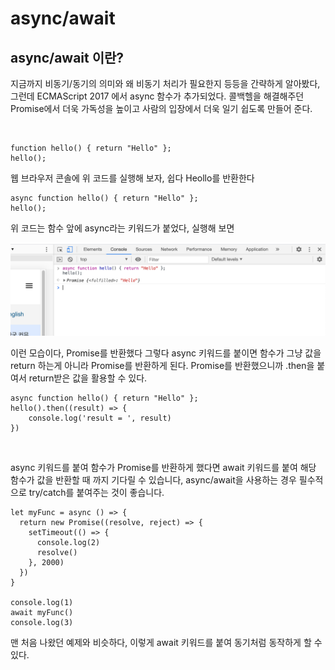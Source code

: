# async/await

## async/await 이란?

지금까지 비동기/동기의 의미와 왜 비동기 처리가 필요한지 등등을 간략하게 알아봤다, 그런데
ECMAScript 2017 에서 async 함수가 추가되었다. 콜백헬을 해결해주던 Promise에서 더욱 가독성을 높이고
사람의 입장에서 더욱 일기 쉽도록 만들어 준다.

<br>

```
function hello() { return "Hello" };
hello();
```

웹 브라우저 콘솔에 위 코드를 실행해 보자, 쉽다 Heollo를 반환한다

```
async function hello() { return "Hello" };
hello();
```
위 코드는 함수 앞에 async라는 키워드가 붙었다, 실행해 보면

![](../images/스크린샷%202021-07-28%20오후%209.42.50.png)

이런 모습이다, Promise를 반환했다 그렇다 async 키워드를 붙이면 함수가 그냥 값을 return 하는게 아니라 Promise를 반환하게 된다.
Promise를 반환했으니까 .then을 붙여서 return받은 값을 활용할 수 있다.
```
async function hello() { return "Hello" };
hello().then((result) => {
    console.log('result = ', result)
})
```

<br>

async 키워드를 붙여 함수가 Promise를 반환하게 했다면 await 키워드를 붙여
해당 함수가 값을 반환할 때 까지 기다릴 수 있습니다, async/await을 사용하는 경우
필수적으로 try/catch를 붙여주는 것이 좋습니다.

```
let myFunc = async () => {
  return new Promise((resolve, reject) => {
    setTimeout(() => {
      console.log(2)
      resolve()
    }, 2000)
  })
}

console.log(1)
await myFunc()
console.log(3)
```

맨 처음 나왔던 예제와 비슷하다, 이렇게 await 키워드를 붙여 동기처럼 동작하게 할 수 있다.

